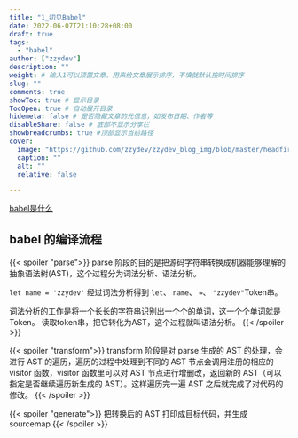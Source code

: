 ```yaml
---
title: "1_初见Babel"
date: 2022-06-07T21:10:28+08:00
draft: true
tags:
  - "babel"
author: ["zzydev"]
description: ""
weight: # 输入1可以顶置文章，用来给文章展示排序，不填就默认按时间排序
slug: ""
comments: true
showToc: true # 显示目录
TocOpen: true # 自动展开目录
hidemeta: false # 是否隐藏文章的元信息，如发布日期、作者等
disableShare: false # 底部不显示分享栏
showbreadcrumbs: true #顶部显示当前路径
cover:
  image: "https://github.com/zzydev/zzydev_blog_img/blob/master/headfirstbabel/babel.jpeg?raw=true"
  caption: ""
  alt: ""
  relative: false

---
```


[babel是什么](https://www.babeljs.cn/docs/index.html)

## babel 的编译流程
{{< spoiler "parse">}}
parse 阶段的目的是把源码字符串转换成机器能够理解的抽象语法树(AST)，这个过程分为词法分析、语法分析。

`let name = 'zzydev'`  经过词法分析得到  `let`、  `name`、 `=`、 `"zzydev"`Token串。

词法分析的工作是将一个长长的字符串识别出一个个的单词，这一个个单词就是 Token。
读取token串，把它转化为AST，这个过程就叫语法分析。
{{< /spoiler >}}

{{< spoiler  "transform">}}
transform 阶段是对 parse 生成的 AST 的处理，会进行 AST 的遍历，遍历的过程中处理到不同的 AST 节点会调用注册的相应的 visitor 函数，visitor 函数里可以对 AST 节点进行增删改，返回新的 AST（可以指定是否继续遍历新生成的 AST）。这样遍历完一遍 AST 之后就完成了对代码的修改。
{{< /spoiler >}}

{{< spoiler  "generate">}}
把转换后的 AST 打印成目标代码，并生成 sourcemap
{{< /spoiler >}}




